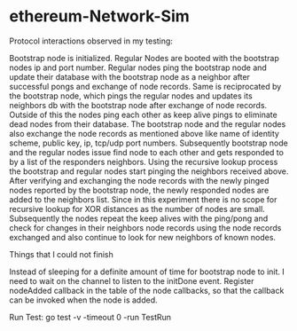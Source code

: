 # ethereum-Network-Sim
Protocol interactions observed in my testing:

Bootstrap node is initialized.
Regular Nodes are booted with the bootstrap nodes ip and port number.
Regular nodes ping the bootstrap node and update their database with the bootstrap node as a neighbor after successful pongs and exchange of node records.
Same is reciprocated by the bootstrap node, which pings the regular nodes and updates its neighbors db with the bootstrap node after exchange of node records.
 Outside of this the nodes ping each other as keep alive pings to eliminate dead nodes from their database.
The bootstrap node and the regular nodes also exchange the node records as mentioned above  like  name of identity scheme, public key, ip, tcp/udp port numbers.
Subsequently bootstrap node and the regular nodes issue find node to each other and gets responded to by a list of the responders neighbors.
Using the recursive lookup process the bootstrap and regular nodes start pinging the neighbors received above.
 After verifying and exchanging the node records with the newly pinged nodes reported by the bootstrap node, the newly responded nodes are added to the neighbors list. Since in this experiment there is no scope for recursive lookup for XOR distances as the number of nodes are small.
Subsequently the nodes repeat the keep alives with the ping/pong and check for changes in their neighbors node records using the node records exchanged and also continue to look for new neighbors of known nodes. 

Things that I could not finish

Instead of sleeping for a definite amount of time for bootstrap node to init. I need to wait on the channel to listen to the initDone event.
Register nodeAdded callback in the table of the node callbacks, so that the callback can be invoked when the node is added.


Run Test:
go test -v -timeout 0 -run TestRun
